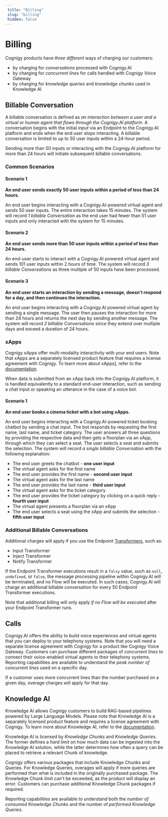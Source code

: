 ```yaml
---
 title: "Billing" 
 slug: "billing" 
 hidden: false 
---
```


# Billing

Cognigy products have *three different* ways of charging our customers:

- by charging for *conversations* processed with Cognigy.AI
- by charging for *concurrent lines* for calls handled with Cognigy Voice Gateway
- by charging for *knowledge queries* and *knowledge chunks* used in Knowledge AI

## Billable Conversation

A billable conversation is defined as *an interaction between a user and a virtual or human agent that flows through the Cognigy.AI platform*. A conversation begins with the initial *input* via an Endpoint to the Cognigy.AI platform and ends when the end user stops interacting. A billable conversation is limited to up to 50 user inputs within a 24-hour period.

Sending more than 50 inputs or interacting with the Cognigy.AI platform for more than 24 hours will initiate subsequent billable conversations.

### Common Scenarios

#### Scenario 1

**An end user sends exactly 50 user inputs within a period of less than 24 hours.**

An end user begins interacting with a Cognigy.AI-powered virtual agent and sends 50 user inputs. The entire interaction takes 15 minutes. The system will record *1 billable Conversation* as the end user had fewer than 51 user inputs and only interacted with the system for 15 minutes.

#### Scenario 2

**An end user sends more than 50 user inputs within a period of less than 24 hours.**

An end-user starts to interact with a Cognigy.AI powered virtual agent and sends 101 user inputs within 2 hours of time. The system will record *3 billable Conversations* as three multiple of 50 inputs have been processed.

#### Scenario 3

**An end user starts an interaction by sending a message, doesn't respond for a day, and then continues the interaction.**

An end user begins interacting with a Cognigy.AI powered virtual agent by sending a single message. The user then pauses the interaction for more than 24 hours and returns the next day by sending another message. The system will record *2 billable Conversations* since they extend over multiple days and exceed a duration of 24 hours.

### xApps

Cognigy xApps offer multi-modality interactivity with your end users. Note that xApps are a separately licensed product feature that requires a license agreement with Cognigy. To learn more about xApps], refer to the [documentation](./xApp/overview.md).

When data is submitted from an xApp back into the Cognigy.AI platform, it is handled equivalently to a standard end-user interaction, such as sending a chat input or speaking an utterance in the case of a voice bot.

#### Scenario 1

**An end user books a cinema ticket with a bot using xApps.**

An end user begins interacting with a Cognigy.AI-powered ticket booking chatbot by sending a chat input. The bot responds by requesting the first name, last name, and ticket category. The user answers all three questions by providing the respective data and then gets a floorplan via an xApp, through which they can select a seat. The user selects a seat and submits the selection. The system will record *a single billable Conversation* with the following explanation:

- The end user greets the chatbot - **one user input**
- The virtual agent asks for the first name
- The end user provides the first name - **second user input**
- The virtual agent asks for the last name
- The end user provides the last name - **third user input**
- The virtual agent asks for the ticket category
- The end user provides the ticket category by clicking on a quick reply - **fourth user input**
- The virtual agent presents a floorplan via an xApp
- The end user selects a seat using the xApp and submits the selection - **fifth user input**

### Additional Billable Conversations

Additional charges will apply if you use the Endpoint [Transformers](../ai/endpoints/transformers/transformers.md), such as:

- Input Transformer
- Inject Transformer
- Notify Transformer

If the Endpoint Transformer executions result in a `falsy` value, such as `null`, `undefined`, or `false`, the message processing pipeline within Cognigy.AI will be terminated, and no Flow will be executed. In such cases, Cognigy.AI will charge an additional billable conversation for every 50 Endpoint Transformer executions.

Note that additional billing will only apply *if no Flow will be executed* after your Endpoint Transformer runs.

## Calls

Cognigy.AI offers the ability to build voice experiences and virtual agents that you can deploy to your telephony systems. Note that you will need a separate license agreement with Cognigy for a product like Cognigy Voice Gateway.
Customers can purchase different packages of *concurrent lines* to connect their voice-enabled virtual agents to their telephony systems. Reporting capabilities are available to understand the *peak number of concurrent lines* used on a specific day.

If a customer uses more concurrent lines than the number purchased on a given day, overage charges will apply for that day.

## Knowledge AI

Knowledge AI allows Cognigy customers to build RAG-based pipelines powered by Large Language Models. Please note that Knowledge AI is a separately licensed product feature and requires a license agreement with Cognigy. To learn more about Knowledge AI, refer to the [documentation](./knowledge-ai/overview.md).

Knowledge AI is licensed by *Knowledge Chunks* and *Knowledge Queries*. The former defines a *hard limit* on how much data can be ingested into the Knowledge AI solution, while the latter determines how often a query can be placed to retrieve a relevant Chunk of knowledge.

Cognigy offers various packages that include Knowledge Chunks and Queries. For Knowledge Queries, overages will apply if more queries are performed than what is included in the originally purchased package. The Knowledge Chunk limit can't be exceeded, as the product will display an error. Customers can purchase additional Knowledge Chunk packages if required.

Reporting capabilities are available to understand both the *number of consumed Knowledge Chunks* and the number of *performed Knowledge Queries*.
